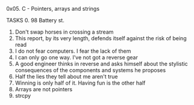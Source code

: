 0x05. C - Pointers, arrays and strings

TASKS
0. 98 Battery st.
1. Don't swap horses in crossing a stream
2. This report, by its very length, defends itself against the risk of being read
3. I do not fear computers. I fear the lack of them
4. I can only go one way. I've not got a reverse gear
5. A good engineer thinks in reverse and asks himself about the stylistic consequences of the components and systems he proposes
6. Half the lies they tell about me aren't true
7. Winning is only half of it. Having fun is the other half
8. Arrays are not pointers
9. strcpy
